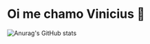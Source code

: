 <h1>Oi me chamo Vinicius 🌸</h1>

![Anurag's GitHub stats](https://github-readme-stats.vercel.app/api?username=vinicius-mns&show_icons=true&theme=dracula)
